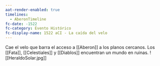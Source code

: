 ```yaml
---
aat-render-enabled: true
timelines:
  - AberonTimeline
fc-date: -1522
fc-category: Evento Histórico
fc-display-name: 1522 aCI - La caída del velo
---
```


Cae el velo que barra el acceso a [[Aberon]] a los planos cercanos. Los [[Fata]], [[Celestiales]] y [[Diablos]] encuentran un mundo en ruinas.
![[HeraldoSolar.jpg]]